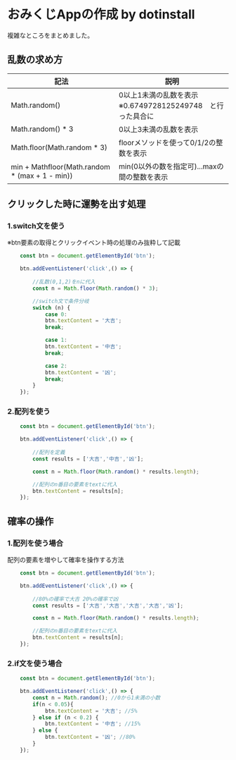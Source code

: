 # おみくじAppの作成 by dotinstall
<p>複雑なところをまとめました。</p>


## 乱数の求め方

|記法|説明|
|---|---|
|Math.random()|0以上1未満の乱数を表示<br>※0.6749728125249748　と行った具合に|
|Math.random() * 3|0以上3未満の乱数を表示|
|Math.floor(Math.random * 3)|floorメソッドを使って0/1/2の整数を表示|
|min + Mathfloor(Math.random * (max + 1 - min))|min(0以外の数を指定可)...maxの間の整数を表示|

## クリックした時に運勢を出す処理
### 1.switch文を使う

<p>※btn要素の取得とクリックイベント時の処理のみ抜粋して記載</p>

```js
    const btn = document.getElementById('btn');

    btn.addEventListener('click',() => {
       
        //乱数(0,1,2)をnに代入
        const n = Math.floor(Math.random() * 3);

        //switch文で条件分岐
        switch (n) {
            case 0:
            btn.textContent = '大吉';
            break;

            case 1:
            btn.textContent = '中吉';
            break;

            case 2:
            btn.textContent = '凶';
            break;
        }
    });

```
### 2.配列を使う

```js
    const btn = document.getElementById('btn');

    btn.addEventListener('click',() => {
        
        //配列を定義
        const results = ['大吉','中吉','凶'];

        const n = Math.floor(Math.random() * results.length);

        //配列のn番目の要素をtextに代入
        btn.textContent = results[n];
    });

```

## 確率の操作
### 1.配列を使う場合
配列の要素を増やして確率を操作する方法
```js
    const btn = document.getElementById('btn');

    btn.addEventListener('click',() => {
        
        //80%の確率で大吉 20%の確率で凶
        const results = ['大吉','大吉','大吉','大吉','凶'];

        const n = Math.floor(Math.random() * results.length);

        //配列のn番目の要素をtextに代入
        btn.textContent = results[n];
    });
```

### 2.if文を使う場合

```js
    const btn = document.getElementById('btn');

    btn.addEventListener('click',() => {
        const n = Math.random(); //0から1未満の小数
        if(n < 0.05){
            btn.textContent = '大吉'; //5%
        } else if (n < 0.2) {
            btn.textContent = '中吉'; //15%
        } else {
            btn.textContent = '凶'; //80%
        }
    });
```




